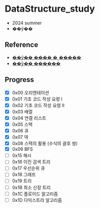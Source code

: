 # DataStructure_study

- 2024 summer
- ��ŷ��

## Reference

- [��ŷ�� ���� �˰�����](https://blog.encrypted.gg/category/%EA%B0%95%EC%A2%8C/%EC%8B%A4%EC%A0%84%20%EC%95%8C%EA%B3%A0%EB%A6%AC%EC%A6%98?page=2)
- [��ŷ�� ������](https://github.com/encrypted-def/basic-algo-lecture/blob/master/workbook.md)

## Progress

- [x] 0x00 오리엔테이션
- [x] 0x01 기초 코드 작성 요령 I
- [x] 0x02 기초 코드 작성 요령 II
- [x] 0x03 배열
- [x] 0x04 연결 리스트
- [x] 0x05 스택
- [x] 0x06 큐
- [x] 0x07 덱
- [x] 0x08 스택의 활용 (수식의 괄호 쌍)
- [x] 0x09 BFS
- [ ] 0x15 해시
- [ ] 0x16 이진 검색 트리
- [ ] 0x17 우선순위 큐
- [ ] 0x18 그래프
- [ ] 0x19 트리
- [ ] 0x1B 최소 신장 트리
- [ ] 0x1C 플로이드 알고리즘
- [ ] 0x1D 다익스트라 알고리즘
